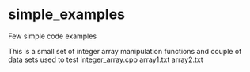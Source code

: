 # simple_examples

Few simple code examples

This is a small set of integer array manipulation functions and couple of data sets used to test
integer_array.cpp
array1.txt
array2.txt
